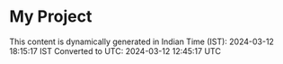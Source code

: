 # My Project

This content is dynamically generated in Indian Time (IST): 2024-03-12 18:15:17 IST
Converted to UTC: 2024-03-12 12:45:17 UTC
